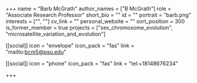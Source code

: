 +++
name = "Barb McGrath"
author_names = ["B McGrath"]
role = "Associate Research Professor"
short_bio = ""
id = ""
portrait = "barb.png"
interests = ["", ""]
cv_link = ""
personal_website = ""
sort_position = 300
is_former_member = true
projects = ["sex_chromosome_evolution", "microsatellite_variation_and_evolution"]

[[social]]
    icon = "envelope"
    icon_pack = "fas"
    link = "mailto:bcm5@psu.edu"

[[social]]
    icon = "phone"
    icon_pack = "fas"
    link = "tel:+18148676234"


+++
